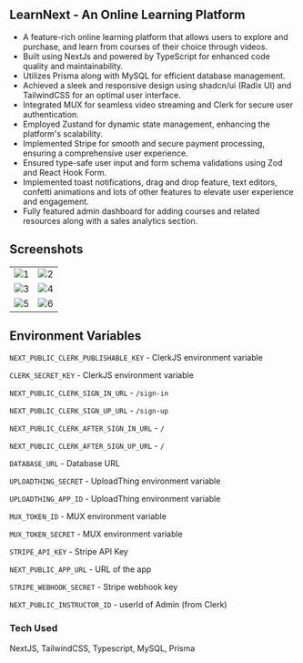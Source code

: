 ## LearnNext - An Online Learning Platform

- A feature-rich online learning platform that allows users to explore and purchase, and learn from courses of their choice through videos.
- Built using NextJs and powered by TypeScript for enhanced code quality and maintainability.
- Utilizes Prisma along with MySQL for efficient database management.
- Achieved a sleek and responsive design using shadcn/ui (Radix UI) and TailwindCSS for an optimal user interface.
- Integrated MUX for seamless video streaming and Clerk for secure user authentication.
- Employed Zustand for dynamic state management, enhancing the platform's scalability.
- Implemented Stripe for smooth and secure payment processing, ensuring a comprehensive user experience.
- Ensured type-safe user input and form schema validations using Zod and React Hook Form.
- Implemented toast notifications, drag and drop feature, text editors, confetti animations and lots of other features to elevate user experience and engagement.
- Fully featured admin dashboard for adding courses and related resources along with a sales analytics section.

## Screenshots

|  |  |
| - | - |
| ![1](https://github.com/j-mahapatra/learn-next/assets/107102771/6d5ebb97-3dcf-4679-a70f-7f8adafb8a53) | ![2](https://github.com/j-mahapatra/learn-next/assets/107102771/11f03f5e-8749-4525-ae40-5e0b0ab75d97) |
| ![3](https://github.com/j-mahapatra/learn-next/assets/107102771/347582f0-8ffc-494d-bc8c-a9a0cef37acb) | ![4](https://github.com/j-mahapatra/learn-next/assets/107102771/887f0283-5830-4c9c-9491-aeb0be7bc251) |
| ![5](https://github.com/j-mahapatra/learn-next/assets/107102771/5cfc64bb-9359-4abf-97f5-5f459f7a886d) | ![6](https://github.com/j-mahapatra/learn-next/assets/107102771/ccffe1df-c678-4f10-a958-3c08d6883b6c) |

## Environment Variables

```NEXT_PUBLIC_CLERK_PUBLISHABLE_KEY``` - ClerkJS environment variable

```CLERK_SECRET_KEY``` - ClerkJS environment variable

```NEXT_PUBLIC_CLERK_SIGN_IN_URL``` - ```/sign-in```

```NEXT_PUBLIC_CLERK_SIGN_UP_URL``` - ```/sign-up```

```NEXT_PUBLIC_CLERK_AFTER_SIGN_IN_URL``` - ```/```

```NEXT_PUBLIC_CLERK_AFTER_SIGN_UP_URL``` - ```/```

```DATABASE_URL``` - Database URL

```UPLOADTHING_SECRET``` - UploadThing environment variable

```UPLOADTHING_APP_ID``` - UploadThing environment variable

```MUX_TOKEN_ID``` - MUX environment variable

```MUX_TOKEN_SECRET``` - MUX environment variable

```STRIPE_API_KEY``` - Stripe API Key

```NEXT_PUBLIC_APP_URL``` - URL of the app

```STRIPE_WEBHOOK_SECRET``` - Stripe webhook key

```NEXT_PUBLIC_INSTRUCTOR_ID``` - userId of Admin (from Clerk)

### Tech Used

NextJS, TailwindCSS, Typescript, MySQL, Prisma

